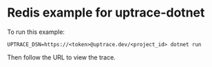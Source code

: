 # Redis example for uptrace-dotnet

To run this example:

```shell
UPTRACE_DSN=https://<token>@uptrace.dev/<project_id> dotnet run
```

Then follow the URL to view the trace.
